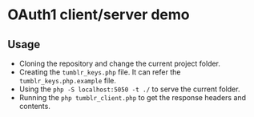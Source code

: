 # OAuth1 client/server demo

## Usage

- Cloning the repository and change the current project folder.
- Creating the `tumblr_keys.php` file. It can refer the `tumblr_keys.php.example` file.
- Using the `php -S localhost:5050 -t ./` to serve the current folder.
- Running the `php tumblr_client.php` to get the response headers and contents.
